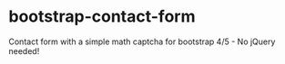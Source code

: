 # bootstrap-contact-form
Contact form with a simple math captcha for bootstrap 4/5 - No jQuery needed!
